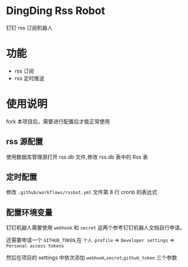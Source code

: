 # DingDing Rss Robot
钉钉 rss 订阅机器人

# 功能

- rss 订阅
- rss 定时推送

# 使用说明

fork 本项目后，需要进行配置后才能正常使用

## rss 源配置

使用数据库管理源打开 rss.db 文件,修改 rss.db 表中的 Rss 表

## 定时配置

修改 `.github/workflows/rssbot.yml` 文件第 8 行 cronb 的表达式

## 配置环境变量

钉钉机器人需要使用 `webhook` 和 `secret` 这两个参考钉钉机器人文档自行申请。

还需要申请一个 `GITHUB_TOKEN`,在 `个人 profile` => `Developer settings` => `Personal access tokens`

然后在项目的 settings 中依次添加 `webhook`,`secret`,`github_token` 三个参数


